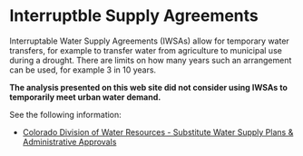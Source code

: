 # Interruptble Supply Agreements

Interruptable Water Supply Agreements (IWSAs) allow for temporary water transfers,
for example to transfer water from agriculture to municipal use during a drought.
There are limits on how many years such an arrangement can be used,
for example 3 in 10 years.

**The analysis presented on this web site did not consider using IWSAs to temporarily meet urban water demand.**

See the following information:

* [Colorado Division of Water Resources - Substitute Water Supply Plans & Administrative Approvals](https://dwr.colorado.gov/services/water-administration/water-supply-plans-and-administrative-approvals)
